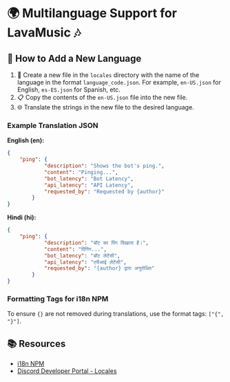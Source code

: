 # 🌍 Multilanguage Support for LavaMusic 🎶

## 🌟 How to Add a New Language

1. 📁 Create a new file in the `locales` directory with the name of the language in the format `language_code.json`. For example, `en-US.json` for English, `es-ES.json` for Spanish, etc.
2. 📋 Copy the contents of the `en-US.json` file into the new file.
3. 🌐 Translate the strings in the new file to the desired language.

### Example Translation JSON

**English (en):**
```json
{
	"ping": {
			"description": "Shows the bot's ping.",
			"content": "Pinging...",
			"bot_latency": "Bot Latency",
			"api_latency": "API Latency",
			"requested_by": "Requested by {author}"
		}
}
```

**Hindi (hi):**
```json
{
	"ping": {
            "description": "बॉट का पिंग दिखाता है।",
            "content": "पिंगिंग...",
            "bot_latency": "बॉट लेटेंसी",
            "api_latency": "एपीआई लेटेंसी",
            "requested_by": "{author} द्वारा अनुरोधित"
        }
}
```

### Formatting Tags for i18n NPM
To ensure `{}` are not removed during translations, use the format tags: `["{", "}"]`.


## 📚 Resources
- [i18n NPM](https://www.npmjs.com/package/i18n)
- [Discord Developer Portal - Locales](https://discord.com/developers/docs/reference#locales)
